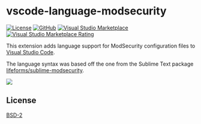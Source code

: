 # vscode-language-modsecurity

[![License](https://img.shields.io/badge/License-BSD%202--Clause-orange.svg?style=flat-square)](https://opensource.org/licenses/BSD-2-Clause)
[![GitHub](https://img.shields.io/github/release/irvinlim/vscode-language-modsecurity.svg?style=flat-square)](https://github.com/irvinlim/vscode-language-modsecurity/releases)
[![Visual Studio Marketplace](https://vsmarketplacebadge.apphb.com/installs-short/irvinlim.language-modsecurity.svg?style=flat-square)](https://marketplace.visualstudio.com/items?itemName=irvinlim.language-modsecurity)
[![Visual Studio Marketplace Rating](https://vsmarketplacebadge.apphb.com/rating-short/irvinlim.language-modsecurity.svg?style=flat-square)](https://marketplace.visualstudio.com/items?itemName=irvinlim.language-modsecurity)

This extension adds language support for ModSecurity configuration files to [Visual Studio Code](https://code.visualstudio.com/).

The language syntax was based off the one from the Sublime Text package [lifeforms/sublime-modsecurity](https://github.com/lifeforms/sublime-modsecurity).

![](https://github.com/irvinlim/vscode-language-modsecurity/raw/master/images/example.png)

## License

[BSD-2](https://github.com/irvinlim/vscode-language-modsecurity/blob/master/LICENSE)
